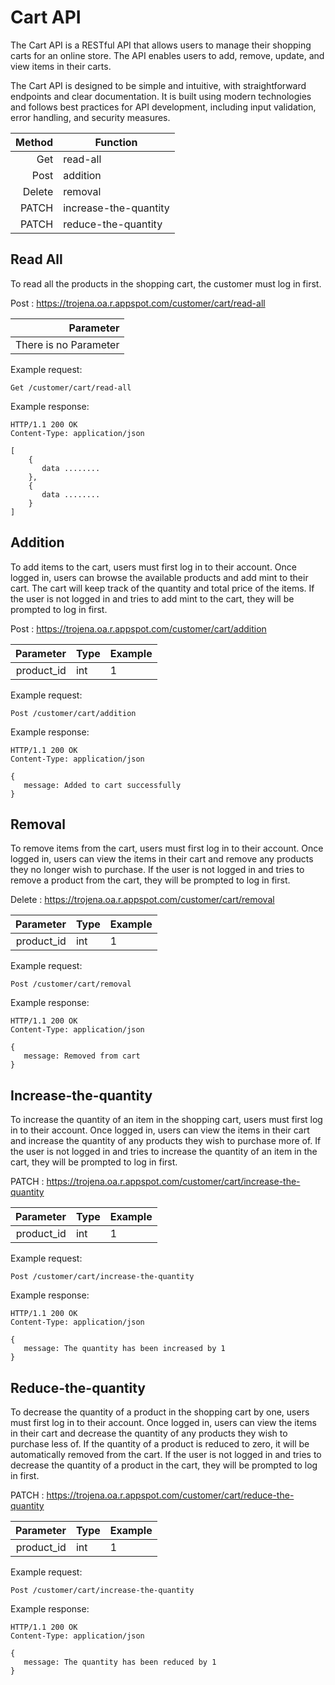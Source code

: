 # Cart API 

The Cart API is a RESTful API that allows users to manage their shopping carts for an online store. The API enables users to add, remove, update, and view items in their carts.

The Cart API is designed to be simple and intuitive, with straightforward endpoints and clear documentation. It is built using modern technologies and follows best practices for API development, including input validation, error handling, and security measures.

| Method | Function              |
|-------:|-----------------------|
|    Get | read-all              |
|   Post | addition              |
| Delete | removal               |
|  PATCH | increase-the-quantity |
|  PATCH | reduce-the-quantity   |

## Read All

To read all the products in the shopping cart, the customer must log in first.

Post :  https://trojena.oa.r.appspot.com/customer/cart/read-all

|              Parameter | 
|-----------------------:|
|  There is no Parameter |


Example request:
```
Get /customer/cart/read-all
```
Example response:

```
HTTP/1.1 200 OK
Content-Type: application/json

[
    {
       data ........
    },
    {
       data ........
    }
]
```


## Addition

To add items to the cart, users must first log in to their account. Once logged in, users can browse the available products and add mint to their cart. The cart will keep track of the quantity and total price of the items. If the user is not logged in and tries to add mint to the cart, they will be prompted to log in first.

Post :  https://trojena.oa.r.appspot.com/customer/cart/addition

|   Parameter | Type                  | Example         |
|------------:|-----------------------|-----------------|
|  product_id | int              | 1               |


Example request:
```
Post /customer/cart/addition
```
Example response:

```
HTTP/1.1 200 OK
Content-Type: application/json

{
   message: Added to cart successfully
}
```

## Removal

To remove items from the cart, users must first log in to their account. Once logged in, users can view the items in their cart and remove any products they no longer wish to purchase. If the user is not logged in and tries to remove a product from the cart, they will be prompted to log in first.

Delete :  https://trojena.oa.r.appspot.com/customer/cart/removal

|   Parameter | Type                  | Example |
|------------:|-----------------------|---------|
|  product_id | int              | 1       |

Example request:
```
Post /customer/cart/removal
```
Example response:

```
HTTP/1.1 200 OK
Content-Type: application/json

{
   message: Removed from cart
}
```

## Increase-the-quantity

To increase the quantity of an item in the shopping cart, users must first log in to their account. Once logged in, users can view the items in their cart and increase the quantity of any products they wish to purchase more of. If the user is not logged in and tries to increase the quantity of an item in the cart, they will be prompted to log in first.

PATCH :  https://trojena.oa.r.appspot.com/customer/cart/increase-the-quantity

|   Parameter | Type                   | Example |
|------------:|------------------------|---------|
|  product_id | int               | 1       |

Example request:
```
Post /customer/cart/increase-the-quantity
```
Example response:

```
HTTP/1.1 200 OK
Content-Type: application/json

{
   message: The quantity has been increased by 1
}
```

## Reduce-the-quantity
To decrease the quantity of a product in the shopping cart by one, users must first log in to their account. Once logged in, users can view the items in their cart and decrease the quantity of any products they wish to purchase less of. If the quantity of a product is reduced to zero, it will be automatically removed from the cart. If the user is not logged in and tries to decrease the quantity of a product in the cart, they will be prompted to log in first.

PATCH :  https://trojena.oa.r.appspot.com/customer/cart/reduce-the-quantity

|   Parameter | Type             | Example |
|------------:|------------------|---------|
|  product_id | int              | 1       |

Example request:
```
Post /customer/cart/increase-the-quantity
```
Example response:

```
HTTP/1.1 200 OK
Content-Type: application/json

{
   message: The quantity has been reduced by 1
}
```
